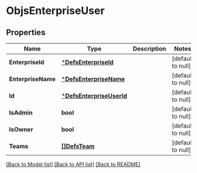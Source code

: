 # ObjsEnterpriseUser

## Properties
Name | Type | Description | Notes
------------ | ------------- | ------------- | -------------
**EnterpriseId** | [***DefsEnterpriseId**](defs_enterprise_id.md) |  | [default to null]
**EnterpriseName** | [***DefsEnterpriseName**](defs_enterprise_name.md) |  | [default to null]
**Id** | [***DefsEnterpriseUserId**](defs_enterprise_user_id.md) |  | [default to null]
**IsAdmin** | **bool** |  | [default to null]
**IsOwner** | **bool** |  | [default to null]
**Teams** | [**[]DefsTeam**](defs_team.md) |  | [default to null]

[[Back to Model list]](../README.md#documentation-for-models) [[Back to API list]](../README.md#documentation-for-api-endpoints) [[Back to README]](../README.md)


